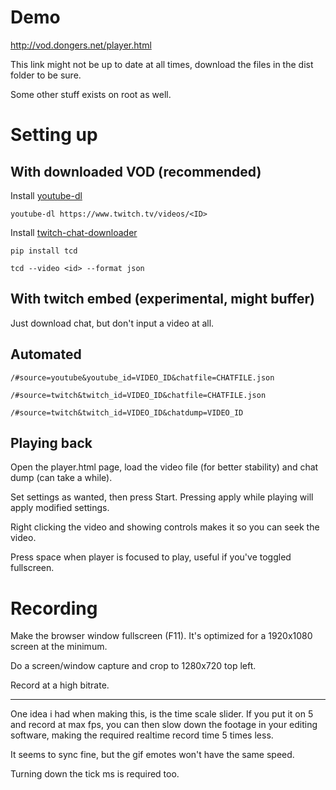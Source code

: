 # Demo

http://vod.dongers.net/player.html

This link might not be up to date at all times, download the files in the dist folder to be sure.

Some other stuff exists on root as well.

# Setting up

## With downloaded VOD (recommended)

Install [youtube-dl](https://youtube-dl.org)

`youtube-dl https://www.twitch.tv/videos/<ID>`

Install [twitch-chat-downloader](https://github.com/PetterKraabol/Twitch-Chat-Downloader)

`pip install tcd`

`tcd --video <id> --format json`

## With twitch embed (experimental, might buffer)

Just download chat, but don't input a video at all.

## Automated

`/#source=youtube&youtube_id=VIDEO_ID&chatfile=CHATFILE.json`

`/#source=twitch&twitch_id=VIDEO_ID&chatfile=CHATFILE.json`

`/#source=twitch&twitch_id=VIDEO_ID&chatdump=VIDEO_ID`

## Playing back

Open the player.html page, load the video file (for better stability) and chat dump (can take a while).

Set settings as wanted, then press Start. Pressing apply while playing will apply modified settings.

Right clicking the video and showing controls makes it so you can seek the video.

Press space when player is focused to play, useful if you've toggled fullscreen.

# Recording

Make the browser window fullscreen (F11). It's optimized for a 1920x1080 screen at the minimum.

Do a screen/window capture and crop to 1280x720 top left.

Record at a high bitrate.

---

One idea i had when making this, is the time scale slider. If you put it on 5 and record at max fps, you can then slow down the footage in your editing software, making the required realtime record time 5 times less.

It seems to sync fine, but the gif emotes won't have the same speed.

Turning down the tick ms is required too.
